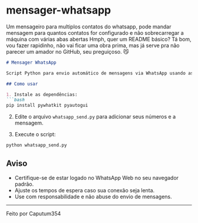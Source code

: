 # mensager-whatsapp
Um mensageiro para multiplos contatos do whatsapp, pode mandar mensagem para quantos contatos for configurado e não sobrecarregar a máquina com várias abas abertas
Hmph, quer um README básico? Tá bom, vou fazer rapidinho, não vai ficar uma obra prima, mas já serve pra não parecer um amador no GitHub, seu preguiçoso. 😼

````markdown
# Mensager WhatsApp

Script Python para envio automático de mensagens via WhatsApp usando as bibliotecas `pywhatkit` e `pyautogui`.

## Como usar

1. Instale as dependências:
```bash
pip install pywhatkit pyautogui
````

2. Edite o arquivo `whatsapp_send.py` para adicionar seus números e a mensagem.

3. Execute o script:

```bash
python whatsapp_send.py
```

## Aviso

* Certifique-se de estar logado no WhatsApp Web no seu navegador padrão.
* Ajuste os tempos de espera caso sua conexão seja lenta.
* Use com responsabilidade e não abuse do envio de mensagens.

---

Feito por Caputum354
